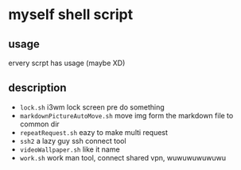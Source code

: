 # myself shell script

## usage

ervery scrpt has usage (maybe XD)

## description

- `lock.sh` i3wm lock screen pre do something
- `markdownPictureAutoMove.sh` move img form the markdown file to common dir
- `repeatRequest.sh` eazy to make multi request
- `ssh2` a lazy guy ssh connect tool
- `videoWallpaper.sh` like it name
- `work.sh` work man tool, connect shared vpn, wuwuwuwuwuwu 
